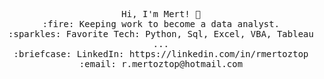 <p align="center">
  <samp>
    Hi, I'm Mert! 👋 <br>
    :fire: Keeping work to become a data analyst.  <br>
    :sparkles: Favorite Tech: Python, Sql, Excel, VBA, Tableau ... <br>
    :briefcase: LinkedIn: https://linkedin.com/in/rmertoztop <br>
    :email:	r.mertoztop@hotmail.com <br>
  </samp>
</p>
